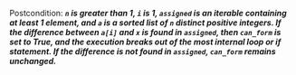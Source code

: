 Postcondition: ***`n` is greater than 1, `i` is 1, `assigned` is an iterable containing at least 1 element, and `a` is a sorted list of `n` distinct positive integers. If the difference between `a[i]` and `x` is found in `assigned`, then `can_form` is set to True, and the execution breaks out of the most internal loop or if statement. If the difference is not found in `assigned`, `can_form` remains unchanged.***